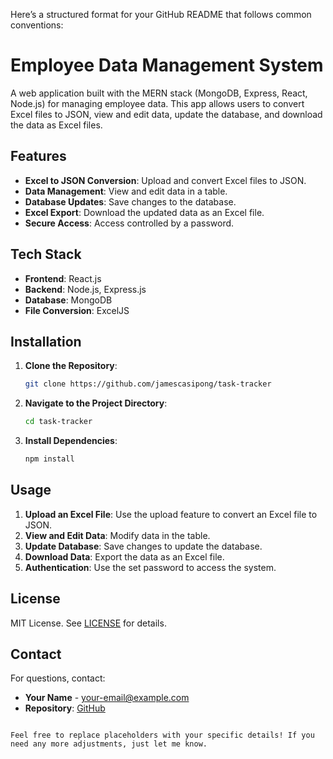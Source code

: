 Here’s a structured format for your GitHub README that follows common conventions:


# Employee Data Management System

A web application built with the MERN stack (MongoDB, Express, React, Node.js) for managing employee data. This app allows users to convert Excel files to JSON, view and edit data, update the database, and download the data as Excel files.

## Features

- **Excel to JSON Conversion**: Upload and convert Excel files to JSON.
- **Data Management**: View and edit data in a table.
- **Database Updates**: Save changes to the database.
- **Excel Export**: Download the updated data as an Excel file.
- **Secure Access**: Access controlled by a password.

## Tech Stack

- **Frontend**: React.js
- **Backend**: Node.js, Express.js
- **Database**: MongoDB
- **File Conversion**: ExcelJS

## Installation

1. **Clone the Repository**:
   ```bash
   git clone https://github.com/jamescasipong/task-tracker
   ```

2. **Navigate to the Project Directory**:
   ```bash
   cd task-tracker
   ```

3. **Install Dependencies**:
   ```bash
   npm install
   ```

## Usage

1. **Upload an Excel File**: Use the upload feature to convert an Excel file to JSON.
2. **View and Edit Data**: Modify data in the table.
3. **Update Database**: Save changes to update the database.
4. **Download Data**: Export the data as an Excel file.
5. **Authentication**: Use the set password to access the system.

## License

MIT License. See [LICENSE](LICENSE) for details.

## Contact

For questions, contact:

- **Your Name** - [your-email@example.com](mailto:your-email@example.com)
- **Repository**: [GitHub](https://github.com/your-username/employee-data-management-system)
```

Feel free to replace placeholders with your specific details! If you need any more adjustments, just let me know.
